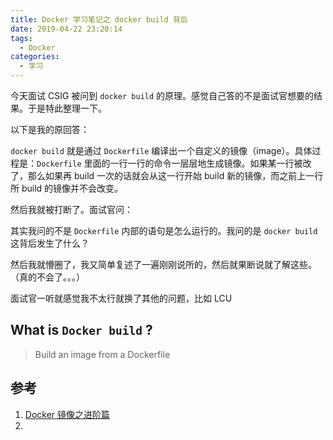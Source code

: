 ```yaml
---
title: Docker 学习笔记之 docker build 背后
date: 2019-04-22 23:20:14
tags: 
  - Docker
categories:
  - 学习
---
```


今天面试 CSIG 被问到 `docker build` 的原理。感觉自己答的不是面试官想要的结果。于是特此整理一下。

以下是我的原回答：

`docker build` 就是通过 `Dockerfile` 编译出一个自定义的镜像（image）。具体过程是：`Dockerfile` 里面的一行一行的命令一层层地生成镜像。如果某一行被改了，那么如果再 build 一次的话就会从这一行开始 build 新的镜像，而之前上一行所 build 的镜像并不会改变。

然后我就被打断了。面试官问：

其实我问的不是 `Dockerfile` 内部的语句是怎么运行的。我问的是 `docker build` 这背后发生了什么？

然后我就懵圈了，我又简单复述了一遍刚刚说所的，然后就果断说就了解这些。（真的不会了。。。）

面试官一听就感觉我不太行就换了其他的问题，比如 LCU

## What is `Docker build` ?

> Build an image from a Dockerfile

## 参考

1. [Docker 镜像之进阶篇](https://www.cnblogs.com/sparkdev/p/9092082.html)
2. 